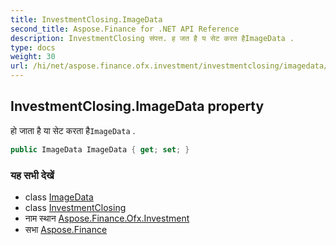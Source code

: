 ```yaml
---
title: InvestmentClosing.ImageData
second_title: Aspose.Finance for .NET API Reference
description: InvestmentClosing संपत्त. ह जत है य सेट करत हैImageData .
type: docs
weight: 30
url: /hi/net/aspose.finance.ofx.investment/investmentclosing/imagedata/
---
```

## InvestmentClosing.ImageData property

हो जाता है या सेट करता है`ImageData` .

```csharp
public ImageData ImageData { get; set; }
```

### यह सभी देखें

* class [ImageData](../../../aspose.finance.ofx/imagedata/)
* class [InvestmentClosing](../)
* नाम स्थान [Aspose.Finance.Ofx.Investment](../../investmentclosing/)
* सभा [Aspose.Finance](../../../)


